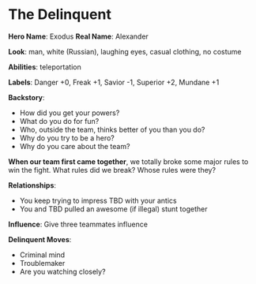 <!-- TITLE: Exodus -->
<!-- SUBTITLE: A joyriding Jewish teleporter -->

# The Delinquent
**Hero Name**: Exodus
**Real Name**: Alexander

**Look**: man, white (Russian), laughing eyes, casual clothing, no costume

**Abilities**: teleportation

**Labels**: Danger +0, Freak +1, Savior -1, Superior +2, Mundane +1

**Backstory**:

* How did you get your powers?
* What do you do for fun?
* Who, outside the team, thinks better of you than you do?
* Why do you try to be a hero?
* Why do you care about the team?

**When our team first came together**, we totally broke some major rules to win the fight. What rules did we break? Whose rules were they?

**Relationships**:

* You keep trying to impress TBD with your antics
* You and TBD pulled an awesome (if illegal) stunt together

**Influence**: Give three teammates influence

**Delinquent Moves**:
* Criminal mind
* Troublemaker
* Are you watching closely?